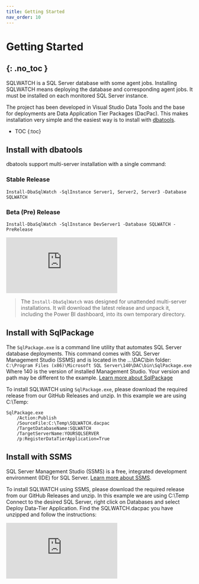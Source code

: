 ```yaml
---
title: Getting Started
nav_order: 10
---
```


# Getting Started
{: .no_toc }
---

SQLWATCH is a SQL Server database with some agent jobs. Installing SQLWATCH means deploying the database and corresponding agent jobs. 
It must be installed on each monitored SQL Server instance. 

The project has been developed in Visual Studio Data Tools and the base for deployments are Data Application Tier Packages (DacPac). 
This makes installation very simple and the easiest way is to install with [dbatools](https://dbatools.io/).

- TOC
{:toc}

## Install with dbatools

dbatools support multi-server installation with a single command:

### Stable Release

```
Install-DbaSqlWatch -SqlInstance Server1, Server2, Server3 -Database SQLWATCH
```

### Beta (Pre) Release

```
Install-DbaSqlWatch -SqlInstance DevServer1 -Database SQLWATCH -PreRelease
```

<div class="responsive-iframe-container responsive-iframe-container-4-3">
  <iframe class="responsive-iframe" src="https://www.youtube-nocookie.com/embed/W38osuBv_Q8" frameborder="0" allow="accelerometer; autoplay; encrypted-media; gyroscope; picture-in-picture" allowfullscreen></iframe>
</div>

>The `Install-DbaSqlWatch` was designed for unattended multi-server installations. It will download the latest release and unpack it, including the Power BI dashboard, into its own temporary directory.

## Install with SqlPackage

The `SqlPackage.exe` is a command line utility that automates SQL Server database deployments. This command comes with SQL Server Management Studio (SSMS) and is located in the ...\DAC\bin folder: `C:\Program Files (x86)\Microsoft SQL Server\140\DAC\bin\SqlPackage.exe` Where 140 is the version of installed Management Studio. Your version and path may be different to the example. [Learn more about SqlPackage](https://docs.microsoft.com/en-us/sql/tools/sqlpackage)

To install SQLWATCH using `SqlPackage.exe`, please download the required release from our GitHub Releases and unzip. In this example we are using C:\Temp:

```
SqlPackage.exe 
    /Action:Publish 
    /SourceFile:C:\Temp\SQLWATCH.dacpac 
    /TargetDatabaseName:SQLWATCH 
    /TargetServerName:YOURSQLSERVER 
    /p:RegisterDataTierApplication=True
```

## Install with SSMS

SQL Server Management Studio (SSMS) is a free, integrated development environment (IDE) for SQL Server. [Learn more about SSMS](https://docs.microsoft.com/en-us/sql/ssms/download-sql-server-management-studio-ssms).

To install SQLWATCH using SSMS, please download the required release from our GitHub Releases and unzip. In this example we are using C:\Temp
Connect to the desired SQL Server, right click on Databases and select Deploy Data-Tier Application. Find the SQLWATCH.dacpac you have unzipped and follow the instructions:


<div class="responsive-iframe-container responsive-iframe-container-4-3">
  <iframe class="responsive-iframe" src="https://www.youtube-nocookie.com/embed/caufO79tKo4" frameborder="0" allow="accelerometer; autoplay; encrypted-media; gyroscope; picture-in-picture" allowfullscreen></iframe>
</div>
